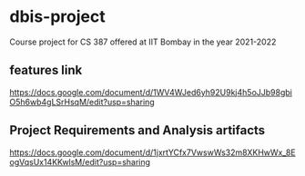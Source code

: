 # dbis-project
Course project for CS 387 offered at IIT Bombay in the year 2021-2022

## features link
https://docs.google.com/document/d/1WV4WJed6yh92U9kj4h5oJJb98gbiO5h6wb4gLSrHsqM/edit?usp=sharing

## Project Requirements and Analysis artifacts
https://docs.google.com/document/d/1jxrtYCfx7VwswWs32m8XKHwWx_8EogVqsUx14KKwlsM/edit?usp=sharing
